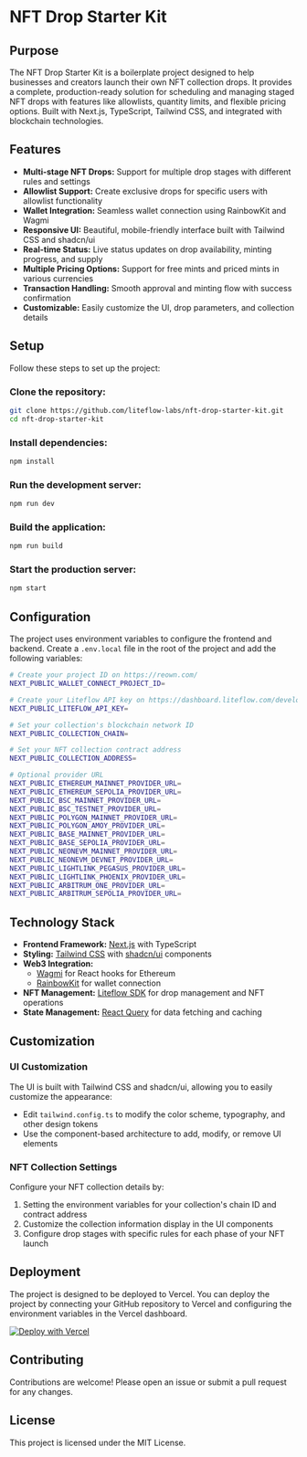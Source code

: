 # NFT Drop Starter Kit

## Purpose

The NFT Drop Starter Kit is a boilerplate project designed to help businesses and creators launch their own NFT collection drops. It provides a complete, production-ready solution for scheduling and managing staged NFT drops with features like allowlists, quantity limits, and flexible pricing options. Built with Next.js, TypeScript, Tailwind CSS, and integrated with blockchain technologies.

## Features

- **Multi-stage NFT Drops:** Support for multiple drop stages with different rules and settings
- **Allowlist Support:** Create exclusive drops for specific users with allowlist functionality
- **Wallet Integration:** Seamless wallet connection using RainbowKit and Wagmi
- **Responsive UI:** Beautiful, mobile-friendly interface built with Tailwind CSS and shadcn/ui
- **Real-time Status:** Live status updates on drop availability, minting progress, and supply
- **Multiple Pricing Options:** Support for free mints and priced mints in various currencies
- **Transaction Handling:** Smooth approval and minting flow with success confirmation
- **Customizable:** Easily customize the UI, drop parameters, and collection details

## Setup

Follow these steps to set up the project:

### Clone the repository:

```bash
git clone https://github.com/liteflow-labs/nft-drop-starter-kit.git
cd nft-drop-starter-kit
```

### Install dependencies:

```bash
npm install
```

### Run the development server:

```bash
npm run dev
```

### Build the application:

```bash
npm run build
```

### Start the production server:

```bash
npm start
```

## Configuration

The project uses environment variables to configure the frontend and backend. Create a `.env.local` file in the root of the project and add the following variables:

```bash
# Create your project ID on https://reown.com/
NEXT_PUBLIC_WALLET_CONNECT_PROJECT_ID=

# Create your Liteflow API key on https://dashboard.liteflow.com/developers
NEXT_PUBLIC_LITEFLOW_API_KEY=

# Set your collection's blockchain network ID
NEXT_PUBLIC_COLLECTION_CHAIN=

# Set your NFT collection contract address
NEXT_PUBLIC_COLLECTION_ADDRESS=

# Optional provider URL
NEXT_PUBLIC_ETHEREUM_MAINNET_PROVIDER_URL=
NEXT_PUBLIC_ETHEREUM_SEPOLIA_PROVIDER_URL=
NEXT_PUBLIC_BSC_MAINNET_PROVIDER_URL=
NEXT_PUBLIC_BSC_TESTNET_PROVIDER_URL=
NEXT_PUBLIC_POLYGON_MAINNET_PROVIDER_URL=
NEXT_PUBLIC_POLYGON_AMOY_PROVIDER_URL=
NEXT_PUBLIC_BASE_MAINNET_PROVIDER_URL=
NEXT_PUBLIC_BASE_SEPOLIA_PROVIDER_URL=
NEXT_PUBLIC_NEONEVM_MAINNET_PROVIDER_URL=
NEXT_PUBLIC_NEONEVM_DEVNET_PROVIDER_URL=
NEXT_PUBLIC_LIGHTLINK_PEGASUS_PROVIDER_URL=
NEXT_PUBLIC_LIGHTLINK_PHOENIX_PROVIDER_URL=
NEXT_PUBLIC_ARBITRUM_ONE_PROVIDER_URL=
NEXT_PUBLIC_ARBITRUM_SEPOLIA_PROVIDER_URL=
```

## Technology Stack

- **Frontend Framework:** [Next.js](https://nextjs.org/) with TypeScript
- **Styling:** [Tailwind CSS](https://tailwindcss.com/) with [shadcn/ui](https://ui.shadcn.com/) components
- **Web3 Integration:**
  - [Wagmi](https://wagmi.sh/) for React hooks for Ethereum
  - [RainbowKit](https://www.rainbowkit.com/) for wallet connection
- **NFT Management:** [Liteflow SDK](https://docs.liteflow.com/) for drop management and NFT operations
- **State Management:** [React Query](https://tanstack.com/query/latest) for data fetching and caching

## Customization

### UI Customization

The UI is built with Tailwind CSS and shadcn/ui, allowing you to easily customize the appearance:

- Edit `tailwind.config.ts` to modify the color scheme, typography, and other design tokens
- Use the component-based architecture to add, modify, or remove UI elements

### NFT Collection Settings

Configure your NFT collection details by:

1. Setting the environment variables for your collection's chain ID and contract address
2. Customize the collection information display in the UI components
3. Configure drop stages with specific rules for each phase of your NFT launch

## Deployment

The project is designed to be deployed to Vercel. You can deploy the project by connecting your GitHub repository to Vercel and configuring the environment variables in the Vercel dashboard.

[![Deploy with Vercel](https://vercel.com/button)](https://vercel.com/new/clone?repository-url=https://github.com/liteflow-labs/nft-drop-starter-kit)

## Contributing

Contributions are welcome! Please open an issue or submit a pull request for any changes.

## License

This project is licensed under the MIT License.
